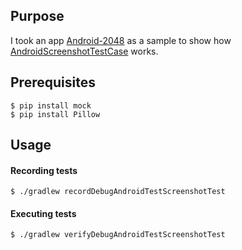 Purpose
------------

I took an app [Android-2048](https://github.com/veryyoung/2048) as a sample to show how [AndroidScreenshotTestCase](https://github.com/facebook/screenshot-tests-for-android) works.

Prerequisites
------------

    $ pip install mock
    $ pip install Pillow

Usage
------------

#### Recording tests
    $ ./gradlew recordDebugAndroidTestScreenshotTest

#### Executing tests
    $ ./gradlew verifyDebugAndroidTestScreenshotTest
